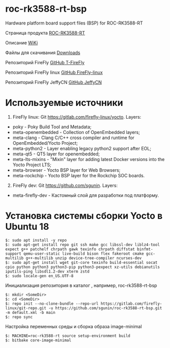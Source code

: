 # roc-rk3588-rt-bsp
Hardware platform board support files (BSP) for ROC-RK3588-RT

Страница продукта [ROC-RK3588-RT](https://en.t-firefly.com/product/industry/rocrk3588rt)

Описание [WiKi](https://wiki.t-firefly.com/en/ROC-RK3588-RT/index.html)

Файлы для скачивания [Downloads](https://en.t-firefly.com/doc/download/207.html)

Репозиторий FireFly [GitHub T-FireFly](https://github.com/T-Firefly)

Репозиторий FireFly linux [GitHub FireFly-linux](https://gitlab.com/firefly-linux)

Репозиторий FireFly JeffyCN [GitHub JeffyCN](https://github.com/JeffyCN)

# Используемые источники

1. FireFly linux: Git https://gitlab.com/firefly-linux/yocto. Layers:
+ poky - Poky Build Tool and Metadata;
+ meta-openembedded - Collection of OpenEmbedded layers;
+ meta-clang - Clang C/C++ cross compiler and runtime for OpenEmbedded/Yocto Project;
+ meta-python2 - Layer enabling legacy python2 support after EOL;
+ meta-qt5 - QT5 layer for openembedded;
+ meta-lts-mixins - "Mixin" layer for adding latest Docker versions into the Yocto Project LTS;
+ meta-browser - Yocto BSP layer for Web Browsers;
+ meta-rockchip - Yocto BSP layer for the Rockchip SOC boards.
2. FireFly dev: Git https://github.com/sgunin. Layers:
+ meta-firefly-dev - Кастомный слой для разработки под платформу.

# Установка системы сборки Yocto в Ubuntu 18 
```
$: sudo apt install -y repo
$: sudo apt-get install repo git ssh make gcc libssl-dev liblz4-tool expect g++ patchelf chrpath gawk texinfo chrpath diffstat binfmt-support qemu-user-static live-build bison flex fakeroot cmake gcc-multilib g++-multilib unzip device-tree-compiler ncurses-dev
$: sudo apt-get install wget git-core texinfo build-essential socat cpio python python3 python3-pip python3-pexpect xz-utils debianutils iputils-ping libsdl1.2-dev xterm zstd
$: sudo locale-gen en_US.UTF-8
```

Инициализация репозитория в каталог <SomeDir>, например, roc-rk3588-rt-bsp
```
$: mkdir <SomeDir>
$: cd <SomeDir>
$: repo init --no-clone-bundle --repo-url https://gitlab.com/firefly-linux/git-repo.git -u https://github.com/sgunin/roc-rk3588-rt-bsp.git -m default.xml -b main
$: repo sync
```

Настройка переменных среды и сборка образа image-minimal
```
$: MACHINE=roc-rk3588-rt source setup-environment build
$: bitbake core-image-minimal
```
